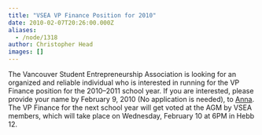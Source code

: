 ```yaml
---
title: "VSEA VP Finance Position for 2010"
date: 2010-02-07T20:26:00.000Z
aliases:
  - /node/1318
author: Christopher Head
images: []
---
```


<div class="field field-name-body field-type-text-with-summary field-label-hidden"><div class="field-items"><div class="field-item even"><p>The Vancouver Student Entrepreneurship Association is looking for an organized and reliable individual who is interested in running for the VP Finance position for the 2010&#x2013;2011 school year. If you are interested, please provide your name by February 9, 2010 (No application is needed), to <a href="/cdn-cgi/l/email-protection#debfb0b0bff0bfb09ea8adbbbff0bdbf">Anna</a>. The VP Finance for the next school year will get voted at the AGM by VSEA members, which will take place on Wednesday, February 10 at 6PM in Hebb 12.</p>
</div></div></div>    <footer>
          </footer>
